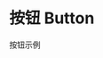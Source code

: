 # 按钮 Button

按钮示例

<script lang="ts" setup>
    import Button from '../examples/button/basic.vue';
</script>

<Demo :demo="Button" file="button/basic.vue"></Demo>
